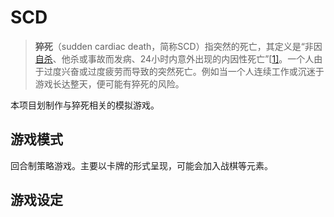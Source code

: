 # SCD

>**猝死**（sudden cardiac death，简称SCD）指突然的死亡，其定义是“非因[自杀](https://zh.wikipedia.org/wiki/自殺)、他杀或事故而发病、24小时内意外出现的内因性死亡”[[1\]](https://zh.wikipedia.org/wiki/猝死#cite_note-圖解循環系統-1)。一个人由于过度兴奋或过度疲劳而导致的突然死亡。例如当一个人连续工作或沉迷于游戏长达整天，便可能有猝死的风险。

本项目划制作与猝死相关的模拟游戏。

## 游戏模式

回合制策略游戏。主要以卡牌的形式呈现，可能会加入战棋等元素。

## 游戏设定



